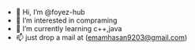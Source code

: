 - 👋 Hi, I’m @foyez-hub
- 👀 I’m interested in compraming
- 🌱 I’m currently learning c++,java
- 📫 just drop a mail at (emamhasan9203@gmail.com)

<!---
foyez-hub/foyez-hub is a ✨ special ✨ repository because its `README.md` (this file) appears on your GitHub profile.
You can click the Preview link to take a look at your changes.
--->

